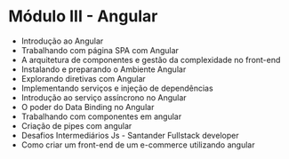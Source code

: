 # Módulo III - Angular

- Introdução ao Angular
- Trabalhando com página SPA com Angular
- A arquitetura de componentes e gestão da complexidade no front-end
- Instalando e preparando o Ambiente Angular
- Explorando diretivas com Angular
- Implementando serviços e injeção de dependências
- Introdução ao serviço assíncrono no Angular
- O poder do Data Binding no Angular
- Trabalhando com componentes em angular
- Criação de pipes com angular
- Desafios Intermediários Js - Santander Fullstack developer
- Como criar um front-end de um e-commerce utilizando angular